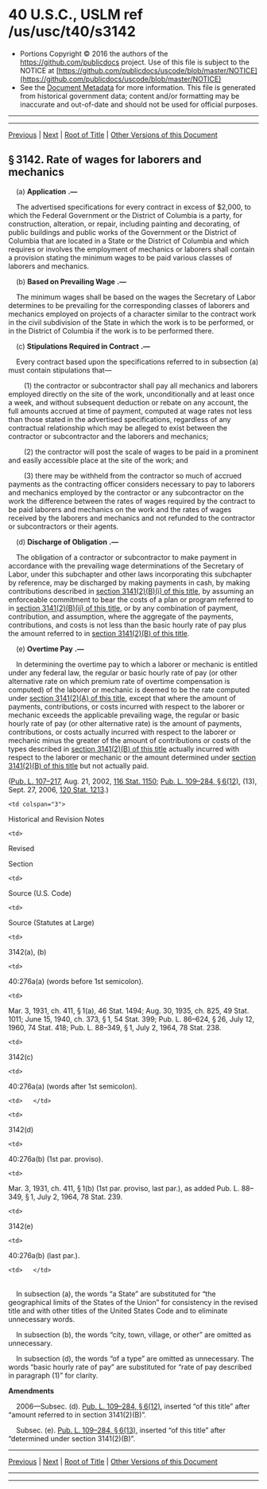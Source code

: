 ---
---

# 40 U.S.C., USLM ref /us/usc/t40/s3142

* Portions Copyright © 2016 the authors of the https://github.com/publicdocs project.
  Use of this file is subject to the NOTICE at [https://github.com/publicdocs/uscode/blob/master/NOTICE](https://github.com/publicdocs/uscode/blob/master/NOTICE)
* See the [Document Metadata](././../../../../../../..//README.md) for more information.
  This file is generated from historical government data; content and/or formatting may be inaccurate and out-of-date and should not be used for official purposes.

----------
----------

[Previous](./../../../../../../..//us/usc/t40/stII/ptA/ch31/schIV/m__us_usc_t40_s3141.md) | [Next](./../../../../../../..//us/usc/t40/stII/ptA/ch31/schIV/m__us_usc_t40_s3143.md) | [Root of Title](./../../../../../../../) | [Other Versions of this Document](https://publicdocs.github.io/go/links?ns=uslm&ref=%2Fus%2Fusc%2Ft40%2Fs3142)

## § 3142. Rate of wages for laborers and mechanics

    (a)  __Application__  __.—__ 

    The advertised specifications for every contract in excess of $2,000, to which the Federal Government or the District of Columbia is a party, for construction, alteration, or repair, including painting and decorating, of public buildings and public works of the Government or the District of Columbia that are located in a State or the District of Columbia and which requires or involves the employment of mechanics or laborers shall contain a provision stating the minimum wages to be paid various classes of laborers and mechanics.

    (b)  __Based on Prevailing Wage__  __.—__ 

    The minimum wages shall be based on the wages the Secretary of Labor determines to be prevailing for the corresponding classes of laborers and mechanics employed on projects of a character similar to the contract work in the civil subdivision of the State in which the work is to be performed, or in the District of Columbia if the work is to be performed there.

    (c)  __Stipulations Required in Contract__  __.—__ 

    Every contract based upon the specifications referred to in subsection (a) must contain stipulations that—

        (1) the contractor or subcontractor shall pay all mechanics and laborers employed directly on the site of the work, unconditionally and at least once a week, and without subsequent deduction or rebate on any account, the full amounts accrued at time of payment, computed at wage rates not less than those stated in the advertised specifications, regardless of any contractual relationship which may be alleged to exist between the contractor or subcontractor and the laborers and mechanics;

        (2) the contractor will post the scale of wages to be paid in a prominent and easily accessible place at the site of the work; and

        (3) there may be withheld from the contractor so much of accrued payments as the contracting officer considers necessary to pay to laborers and mechanics employed by the contractor or any subcontractor on the work the difference between the rates of wages required by the contract to be paid laborers and mechanics on the work and the rates of wages received by the laborers and mechanics and not refunded to the contractor or subcontractors or their agents.

    (d)  __Discharge of Obligation__  __.—__ 

    The obligation of a contractor or subcontractor to make payment in accordance with the prevailing wage determinations of the Secretary of Labor, under this subchapter and other laws incorporating this subchapter by reference, may be discharged by making payments in cash, by making contributions described in [section 3141(2)(B)(i) of this title][/us/usc/t40/s3141/2/B/i], by assuming an enforceable commitment to bear the costs of a plan or program referred to in [section 3141(2)(B)(ii) of this title][/us/usc/t40/s3141/2/B/ii], or by any combination of payment, contribution, and assumption, where the aggregate of the payments, contributions, and costs is not less than the basic hourly rate of pay plus the amount referred to in [section 3141(2)(B) of this title][/us/usc/t40/s3141/2/B].

    (e)  __Overtime Pay__  __.—__ 

    In determining the overtime pay to which a laborer or mechanic is entitled under any federal law, the regular or basic hourly rate of pay (or other alternative rate on which premium rate of overtime compensation is computed) of the laborer or mechanic is deemed to be the rate computed under [section 3141(2)(A) of this title][/us/usc/t40/s3141/2/A], except that where the amount of payments, contributions, or costs incurred with respect to the laborer or mechanic exceeds the applicable prevailing wage, the regular or basic hourly rate of pay (or other alternative rate) is the amount of payments, contributions, or costs actually incurred with respect to the laborer or mechanic minus the greater of the amount of contributions or costs of the types described in [section 3141(2)(B) of this title][/us/usc/t40/s3141/2/B] actually incurred with respect to the laborer or mechanic or the amount determined under [section 3141(2)(B) of this title][/us/usc/t40/s3141/2/B] but not actually paid.

([Pub. L. 107–217][/us/pl/107/217], Aug. 21, 2002, [116 Stat. 1150][/us/stat/116/1150]; [Pub. L. 109–284, § 6(12)][/us/pl/109/284/s6/12], (13), Sept. 27, 2006, [120 Stat. 1213][/us/stat/120/1213].)

<table>

  <tr>

    <td colspan="3"> 

Historical and Revision Notes  </td>

  </tr>

  <tr>

    <td> 

Revised

Section  </td>

    <td> 

Source (U.S. Code)  </td>

    <td> 

Source (Statutes at Large)  </td>

  </tr>

  <tr>

    <td> 

3142(a), (b)  </td>

    <td> 

40:276a(a) (words before 1st semicolon).  </td>

    <td> 

Mar. 3, 1931, ch. 411, § 1(a), 46 Stat. 1494; Aug. 30, 1935, ch. 825, 49 Stat. 1011; June 15, 1940, ch. 373, § 1, 54 Stat. 399; Pub. L. 86–624, § 26, July 12, 1960, 74 Stat. 418; Pub. L. 88–349, § 1, July 2, 1964, 78 Stat. 238.  </td>

  </tr>

  <tr>

    <td> 

3142(c)  </td>

    <td> 

40:276a(a) (words after 1st semicolon).  </td>

    <td>   </td>

  </tr>

  <tr>

    <td> 

3142(d)  </td>

    <td> 

40:276a(b) (1st par. proviso).  </td>

    <td> 

Mar. 3, 1931, ch. 411, § 1(b) (1st par. proviso, last par.), as added Pub. L. 88–349, § 1, July 2, 1964, 78 Stat. 239.  </td>

  </tr>

  <tr>

    <td> 

3142(e)  </td>

    <td> 

40:276a(b) (last par.).  </td>

    <td>   </td>

  </tr>

</table>

    In subsection (a), the words “a State” are substituted for “the geographical limits of the States of the Union” for consistency in the revised title and with other titles of the United States Code and to eliminate unnecessary words.

    In subsection (b), the words “city, town, village, or other” are omitted as unnecessary.

    In subsection (d), the words “of a type” are omitted as unnecessary. The words “basic hourly rate of pay” are substituted for “rate of pay described in paragraph (1)” for clarity.

 __Amendments__ 

    2006—Subsec. (d). [Pub. L. 109–284, § 6(12)][/us/pl/109/284/s6/12], inserted “of this title” after “amount referred to in section 3141(2)(B)”.

    Subsec. (e). [Pub. L. 109–284, § 6(13)][/us/pl/109/284/s6/13], inserted “of this title” after “determined under section 3141(2)(B)”.

----------

[Previous](./../../../../../../..//us/usc/t40/stII/ptA/ch31/schIV/m__us_usc_t40_s3141.md) | [Next](./../../../../../../..//us/usc/t40/stII/ptA/ch31/schIV/m__us_usc_t40_s3143.md) | [Root of Title](./../../../../../../../) | [Other Versions of this Document](https://publicdocs.github.io/go/links?ns=uslm&ref=%2Fus%2Fusc%2Ft40%2Fs3142)

----------
----------

[/us/usc/t40/s3141/2/B/i]: https://publicdocs.github.io/go/links?ns=uslm&ref=%2Fus%2Fusc%2Ft40%2Fs3141%2F2%2FB%2Fi
[/us/usc/t40/s3141/2/B/ii]: https://publicdocs.github.io/go/links?ns=uslm&ref=%2Fus%2Fusc%2Ft40%2Fs3141%2F2%2FB%2Fii
[/us/usc/t40/s3141/2/B]: https://publicdocs.github.io/go/links?ns=uslm&ref=%2Fus%2Fusc%2Ft40%2Fs3141%2F2%2FB
[/us/usc/t40/s3141/2/A]: https://publicdocs.github.io/go/links?ns=uslm&ref=%2Fus%2Fusc%2Ft40%2Fs3141%2F2%2FA
[/us/usc/t40/s3141/2/B]: https://publicdocs.github.io/go/links?ns=uslm&ref=%2Fus%2Fusc%2Ft40%2Fs3141%2F2%2FB
[/us/usc/t40/s3141/2/B]: https://publicdocs.github.io/go/links?ns=uslm&ref=%2Fus%2Fusc%2Ft40%2Fs3141%2F2%2FB
[/us/pl/107/217]: https://publicdocs.github.io/go/links?ns=uslm&ref=%2Fus%2Fpl%2F107%2F217
[/us/stat/116/1150]: https://publicdocs.github.io/go/links?ns=uslm&ref=%2Fus%2Fstat%2F116%2F1150
[/us/pl/109/284/s6/12]: https://publicdocs.github.io/go/links?ns=uslm&ref=%2Fus%2Fpl%2F109%2F284%2Fs6%2F12
[/us/stat/120/1213]: https://publicdocs.github.io/go/links?ns=uslm&ref=%2Fus%2Fstat%2F120%2F1213
[/us/pl/109/284/s6/12]: https://publicdocs.github.io/go/links?ns=uslm&ref=%2Fus%2Fpl%2F109%2F284%2Fs6%2F12
[/us/pl/109/284/s6/13]: https://publicdocs.github.io/go/links?ns=uslm&ref=%2Fus%2Fpl%2F109%2F284%2Fs6%2F13


